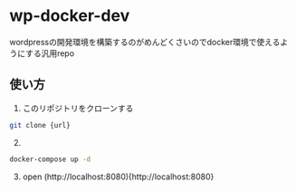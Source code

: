 # wp-docker-dev
wordpressの開発環境を構築するのがめんどくさいのでdocker環境で使えるようにする汎用repo

## 使い方
1. このリポジトリをクローンする
```bash
git clone {url}
```
2. 
```bash
docker-compose up -d
```
3. open (http://localhost:8080){http://localhost:8080}